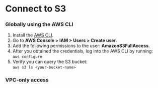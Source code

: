 # Connect to S3

### Globally using the AWS CLI

1. Install the [AWS CLI](../../references/starter-templates/third-party/aws.md).
2. Go to **AWS Console > IAM > Users >  Create user**.
3. Add the following permissions to the user: **AmazonS3FullAccess**.
4. After you obtained the credentials, log into the AWS CLI by running:\
   `aws configure`
5. Verify you can query the S3 bucket:\
   `aws s3 ls <your-bucket-name>`

### VPC-only access&#x20;
